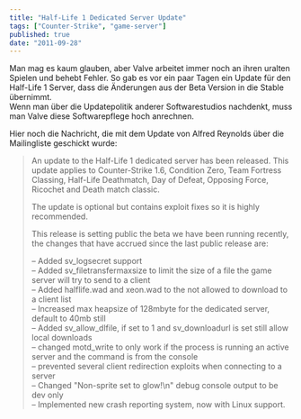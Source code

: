```yaml
---
title: "Half-Life 1 Dedicated Server Update"
tags: ["Counter-Strike", "game-server"]
published: true
date: "2011-09-28"
---
```


Man mag es kaum glauben, aber Valve arbeitet immer noch an ihren uralten Spielen und behebt Fehler. So gab es vor ein paar Tagen ein Update für den Half-Life 1 Server, dass die Änderungen aus der Beta Version in die Stable übernimmt.  
Wenn man über die Updatepolitik anderer Softwarestudios nachdenkt, muss man Valve diese Softwarepflege hoch anrechnen.

Hier noch die Nachricht, die mit dem Update von Alfred Reynolds über die Mailingliste geschickt wurde:

> An update to the Half-Life 1 dedicated server has been released. This update applies to Counter-Strike 1.6, Condition Zero, Team Fortress Classing, Half-Life Deathmatch, Day of Defeat, Opposing Force, Ricochet and Death match classic.
> 
> The update is optional but contains exploit fixes so it is highly recommended.
> 
> This release is setting public the beta we have been running recently, the changes that have accrued since the last public release are:
> 
> – Added sv_logsecret support  
> – Added sv_filetransfermaxsize to limit the size of a file the game server will try to send to a client  
> – Added halflife.wad and xeon.wad to the not allowed to download to a client list  
> – Increased max heapsize of 128mbyte for the dedicated server, default to 40mb still  
> – Added sv_allow_dlfile, if set to 1 and sv_downloadurl is set still allow local downloads  
> – changed motd_write to only work if the process is running an active server and the command is from the console  
> – prevented several client redirection exploits when connecting to a server  
> – Changed "Non-sprite set to glow!\\n" debug console output to be dev only  
> – Implemented new crash reporting system, now with Linux support.

